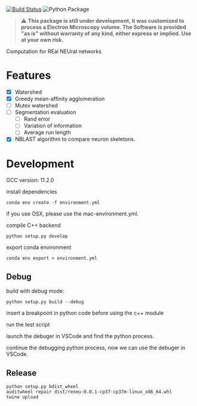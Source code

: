 [![Build Status](https://travis-ci.org/jingpengw/reneu.svg?branch=master)](https://travis-ci.org/jingpengw/reneu)
![Python Package](https://github.com/jingpengw/reneu/workflows/Python%20package/badge.svg)


> :warning: **This package is still under development, it was customized to process a Electron Microscopy volume. The Software is provided "as is" without warranty of any kind, either express or implied. Use at your own risk.**

Computation for REal NEUral networks

# Features
- [x] Watershed
- [x] Greedy mean-affinity agglomeration
- [ ] Mutex watershed
- [ ] Segmentation evaluation
    - [ ] Rand error
    - [ ] Variation of information
    - [ ] Average run length
- [x] NBLAST algorithm to compare neuron skeletons. 

# Development

GCC version: 11.2.0

install dependencies

    conda env create -f environment.yml

if you use OSX, please use the mac-environment.yml.

compile C++ backend

    python setup.py develop

export conda environment

    conda env export > environment.yml

## Debug
build with debug mode:

    python setup.py build --debug

insert a breakpoint in python code before using the c++ module

run the test script

launch the debuger in VSCode and find the python process. 

continue the debugging python process, now we can use the debuger in VSCode.

## Release

```
python setup.py bdist_wheel
auditwheel repair dist/reneu-0.0.1-cp37-cp37m-linux_x86_64.whl
twine upload 
```
